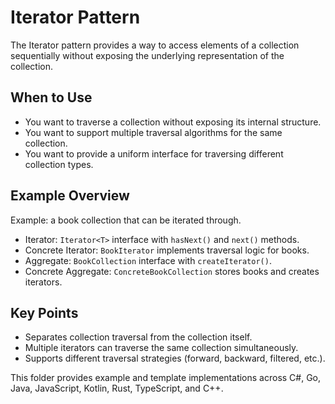 # Iterator Pattern

The Iterator pattern provides a way to access elements of a collection sequentially without exposing the underlying representation of the collection.

## When to Use
- You want to traverse a collection without exposing its internal structure.
- You want to support multiple traversal algorithms for the same collection.
- You want to provide a uniform interface for traversing different collection types.

## Example Overview
Example: a book collection that can be iterated through.
- Iterator: `Iterator<T>` interface with `hasNext()` and `next()` methods.
- Concrete Iterator: `BookIterator` implements traversal logic for books.
- Aggregate: `BookCollection` interface with `createIterator()`.
- Concrete Aggregate: `ConcreteBookCollection` stores books and creates iterators.

## Key Points
- Separates collection traversal from the collection itself.
- Multiple iterators can traverse the same collection simultaneously.
- Supports different traversal strategies (forward, backward, filtered, etc.).

This folder provides example and template implementations across C#, Go, Java, JavaScript, Kotlin, Rust, TypeScript, and C++.
